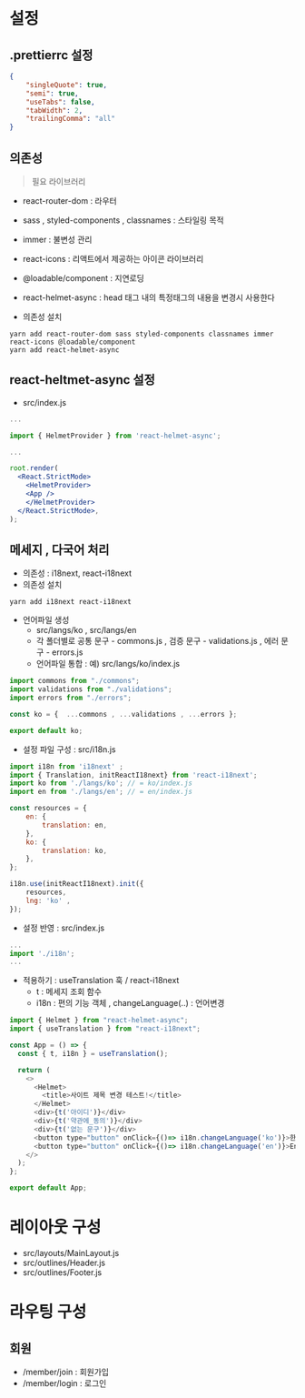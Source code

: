# 설정

## .prettierrc 설정

```json
{
    "singleQuote": true,
    "semi": true,
    "useTabs": false,
    "tabWidth": 2,
    "trailingComma": "all"
}
```


## 의존성
> 필요 라이브러리 

 - react-router-dom : 라우터
 - sass , styled-components , classnames : 스타일링 목적
 - immer : 불변성 관리
 - react-icons : 리액트에서 제공하는 아이콘 라이브러리 
 - @loadable/component : 지연로딩 
 - react-helmet-async : head 태그 내의 특정태그의 내용을 변경시 사용한다

- 의존성 설치

```
yarn add react-router-dom sass styled-components classnames immer react-icons @loadable/component
yarn add react-helmet-async
```

## react-heltmet-async 설정

- src/index.js

```jsx
...

import { HelmetProvider } from 'react-helmet-async';

...

root.render(
  <React.StrictMode>
    <HelmetProvider>
    <App />
    </HelmetProvider>
  </React.StrictMode>,
);

```

## 메세지 , 다국어 처리

- 의존성 : i18next, react-i18next
- 의존성 설치

```
yarn add i18next react-i18next
```


- 언어파일 생성
    - src/langs/ko , src/langs/en
    - 각 폴더별로 공통 문구 - commons.js , 검증 문구 - validations.js , 에러 문구 - errors.js 
    - 언어파일 통합 : 예) src/langs/ko/index.js

```js
import commons from "./commons";
import validations from "./validations";
import errors from "./errors";

const ko = {  ...commons , ...validations , ...errors };

export default ko;

```

- 설정 파일 구성 : src/i18n.js

```js
import i18n from 'i18next' ;
import { Translation, initReactI18next} from 'react-i18next';
import ko from './langs/ko'; // = ko/index.js
import en from './langs/en'; // = en/index.js

const resources = {
    en: {
        translation: en,
    },
    ko: {
        translation: ko,
    },
};

i18n.use(initReactI18next).init({
    resources,
    lng: 'ko' , 
});
```

- 설정 반영 : src/index.js

```js
...
import './i18n';
...
```

- 적용하기 : useTranslation 훅 / react-i18next
    - t : 메세지 조회 함수
    - i18n : 편의 기능 객체 ,  changeLanguage(..) : 언어변경  


```js
import { Helmet } from "react-helmet-async";
import { useTranslation } from "react-i18next";

const App = () => {
  const { t, i18n } = useTranslation();

  return (
    <>
      <Helmet>
        <title>사이트 제목 변경 테스트!</title>
      </Helmet>
      <div>{t('아이디')}</div>
      <div>{t('약관에_동의')}</div>
      <div>{t('없는 문구')}</div>
      <button type="button" onClick={()=> i18n.changeLanguage('ko')}>한국어</button>
      <button type="button" onClick={()=> i18n.changeLanguage('en')}>English</button>
    </>
  );
};

export default App;

```
                                                         

# 레이아웃 구성

- src/layouts/MainLayout.js
- src/outlines/Header.js
- src/outlines/Footer.js

# 라우팅 구성
## 회원
- /member/join : 회원가입
- /member/login : 로그인
